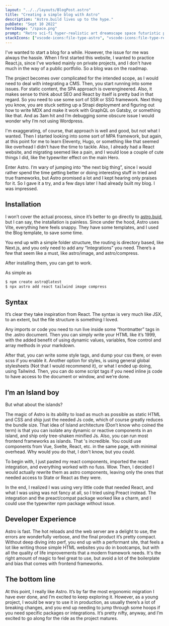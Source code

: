 ```yaml
---
layout: "../../layouts/BlogPost.astro"
title: "Creating a simple blog with Astro"
description: "Astro.build lives up to the hype."
pubDate: "Sept 10 2022"
heroImage: "/space.png"
prompt: "Retro sci-fi hyper-realistic art dreamscape space futuristic planet on the horizon of a landscape"
stackIcons: ["vscode-icons:file-type-astro", "vscode-icons:file-type-reactts",vscode-icons:file-type-tailwind,"vscode-icons:file-type-html", "vscode-icons:file-type-css", "vscode-icons:file-type-typescript-official"]
---
```


I've wanted to start a blog for a while. However, the issue for me was always the hassle. When I first started this website, I wanted to practice React.js, since I've worked mainly on private projects, and I don't have much in the way of a public portfolio. So a blog was on the roadmap.

The project becomes over complicated for the intended scope, as I would need to deal with integrating a CMS. Then, you start running into some issues. For static content, the SPA approach is overengineered. Also, it makes sense to think about SEO and React by itself is pretty bad in that regard. So you need to use some sort of SSR or SSG framework. Next thing you know, you are stuck setting up a Strapi deployment and figuring out how to write MDX and make it work with GraphQL on Gatsby, or something like that. And as 3am hit and I’m debugging some obscure issue I would wonder why I’m not using Wordpress.

I'm exaggerating, of course, that approach is well and good, but not what I wanted. Then I started looking into some sort of MPA framework, but again, at this point for me to learn Eleventy, Hugo, or something like that seemed like overhead I didn’t have the time to tackle.
Also, I already had a React website, and migrating seemed like a pain, and I would lose a couple of cute things I did, like the typewriter effect on the main Hero.

Enter Astro.
I’m wary of jumping into “the next big thing”, since I would rather spend the time getting better or doing interesting stuff in tried and true frameworks, but Astro promised a lot and I kept hearing only praises for it. So I gave it a try, and a few days later I had already built my blog. I was impressed. 

## Installation

I won’t cover the actual process, since it’s better to go directly to [astro.buid](https://astro.build), but I can say, the installation is painless. Since under the hood, Astro uses Vite, everything here feels snappy. They have some templates, and I used the Blog template, to save some time.

You end up with a simple folder structure, the routing is directory based, like Next.js, and you only need to add any “Integrations” you need. There’s a few that seem like a must, like astro/image, and astro/compress.

After installing them, you can get to work.

As simple as
```js
$ npm create astro@latest
$ npx astro add react tailwind image compress
```

## Syntax

It’s clear they take inspiration from React. The syntax is very much like JSX, to an extent, but the file structure is something I loved.

Any imports or code you need to run live inside some “frontmatter” tags in the .astro document. Then you can simply write your HTML like it’s 1999, with the added benefit of using dynamic values, variables, flow control and array methods in your markdown.

After that, you can write some style tags, and dump your css there, or even scss if you enable it. Another option for styles, is using general global stylesheets (Not that I would recommend it), or what I ended up doing, using Tailwind. 
Then, you can do some script tags if you need inline js code to have access to the document or window, and we’re done.

## I’m an Island boy

But what about the islands?

The magic of Astro is its ability to load as much as possible as static HTML and CSS and ship just the needed Js code, which of course greatly reduces the bundle size. That idea of Island architecture (Don’t know who coined the term) is that you can isolate any dynamic or reactive components in an island, and ship only tree-shaken minified Js. Also, you can run most frontend frameworks as islands. That 's incredible. You could use components from Vue, Svelte, React, etc. in the same page, with minimal overhead. Why would you do that, I don't know, but you could.

To begin with, I just pasted my react components, imported the react integration, and everything worked with no fuss. Wow. Then, I decided I would actually rewrite them as astro components, leaving only the ones that needed access to State or React as they were.

In the end, I realized I was using very little code that needed React, and what I was using was not fancy at all, so I tried using Preact instead. The integration and the preact/compat package worked like a charm, and I could use the typewriter npm package without issue. 

## Developer Experience

Astro is fast. The hot reloads and the web server are a delight to use, the errors are wonderfully verbose, and the final product it’s pretty compact. Without deep diving into perf, you end up with a performant site, that feels a lot like writing those simple HTML websites you do in bootcamps, but with all the quality of life improvements that a modern framework needs. It's the right amount of magic to feel great to use, but avoid a lot of the boilerplate and bias that comes with frontend frameworks.

## The bottom line
At this point, I really like Astro. It’s by far the most ergonomic migration I have ever done, and I’m excited to keep exploring it. However, as a young project, I would be wary to use it in production, as usually there’s a lot of breaking changes, and you end up needing to jump through some hoops if you need specific packages or integrations. It’s pretty nifty, anyway, and I’m excited to go along for the ride as the project matures.
